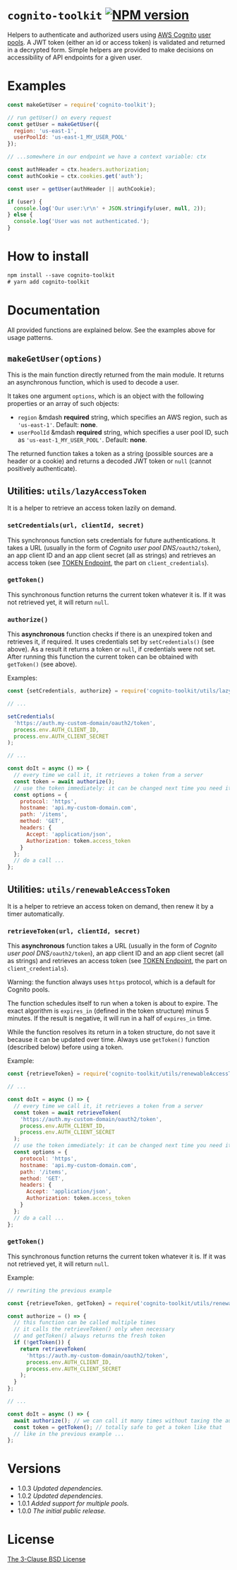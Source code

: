 # `cognito-toolkit` [![NPM version][npm-img]][npm-url]

[npm-img]: https://img.shields.io/npm/v/cognito-toolkit.svg
[npm-url]: https://npmjs.org/package/cognito-toolkit


Helpers to authenticate and authorized users using [AWS Cognito](https://aws.amazon.com/cognito/)
[user pools](https://docs.aws.amazon.com/cognito/latest/developerguide/cognito-user-identity-pools.html).
A JWT token (either an id or access token) is validated and returned in a decrypted form.
Simple helpers are provided to make decisions on accessibility of API endpoints for a given user.

# Examples

```js
const makeGetUser = require('cognito-toolkit');

// run getUser() on every request
const getUser = makeGetUser({
  region: 'us-east-1',
  userPoolId: 'us-east-1_MY_USER_POOL'
});

// ...somewhere in our endpoint we have a context variable: ctx

const authHeader = ctx.headers.authorization;
const authCookie = ctx.cookies.get('auth');

const user = getUser(authHeader || authCookie);

if (user) {
  console.log('Our user:\r\n' + JSON.stringify(user, null, 2));
} else {
  console.log('User was not authenticated.');
}
```

# How to install

```txt
npm install --save cognito-toolkit
# yarn add cognito-toolkit
```

# Documentation

All provided functions are explained below. See the examples above for usage patterns.

## `makeGetUser(options)`

This is the main function directly returned from the main module. It returns an asynchronous function, which is used to decode a user.

It takes one argument `options`, which is an object with the following properties or an array of such objects:

* `region` &mdash **required** string, which specifies an AWS region, such as `'us-east-1'`. Default: **none**.
* `userPoolId` &mdash **required** string, which specifies a user pool ID, such as `'us-east-1_MY_USER_POOL'`. Default: **none**.

The returned function takes a token as a string (possible sources are a header or a cookie) and returns a decoded JWT token or `null` (cannot positively authenticate).

## Utilities: `utils/lazyAccessToken`

It is a helper to retrieve an access token lazily on demand.

### `setCredentials(url, clientId, secret)`

This synchronous function sets credentials for future authentications. It takes a URL (usually in the form of *Cognito user pool DNS*`/oauth2/token`),
an app client ID and an app client secret (all as strings) and retrieves an access token
(see [TOKEN Endpoint](https://docs.aws.amazon.com/cognito/latest/developerguide/token-endpoint.html), the part on `client_credentials`).

### `getToken()`

This synchronous function returns the current token whatever it is. If it was not retrieved yet, it will return `null`.

### `authorize()`

This **asynchronous** function checks if there is an unexpired token and retrieves it, if required. It uses credentials set by `setCredentials()` (see above).
As a result it returns a token or `null`, if credentials were not set. After running this function the current token can be obtained with `getToken()` (see above).

Examples:

```js
const {setCredentials, authorize} = require('cognito-toolkit/utils/lazyAccessToken');

// ...

setCredentials(
  'https://auth.my-custom-domain/oauth2/token',
  process.env.AUTH_CLIENT_ID,
  process.env.AUTH_CLIENT_SECRET
);

// ...

const doIt = async () => {
  // every time we call it, it retrieves a token from a server
  const token = await authorize();
  // use the token immediately: it can be changed next time you need it
  const options = {
    protocol: 'https',
    hostname: 'api.my-custom-domain.com',
    path: '/items',
    method: 'GET',
    headers: {
      Accept: 'application/json',
      Authorization: token.access_token
    }
  };
  // do a call ...
};
```

## Utilities: `utils/renewableAccessToken`

It is a helper to retrieve an access token on demand, then renew it by a timer automatically.

### `retrieveToken(url, clientId, secret)`

This **asynchronous** function takes a URL (usually in the form of *Cognito user pool DNS*`/oauth2/token`), an app client ID and an app client secret (all as strings)
and retrieves an access token (see [TOKEN Endpoint](https://docs.aws.amazon.com/cognito/latest/developerguide/token-endpoint.html), the part on `client_credentials`).

Warning: the function always uses `https` protocol, which is a default for Cognito pools.

The function schedules itself to run when a token is about to expire. The exact algorithm is `expires_in` (defined in the token structure) minus 5 minutes.
If the result is negative, it will run in a half of `expires_in` time.

While the function resolves its return in a token structure, do not save it because it can be updated over time. Always use `getToken()` function (described below) before using a token.

Example:

```js
const {retrieveToken} = require('cognito-toolkit/utils/renewableAccessToken');

// ...

const doIt = async () => {
  // every time we call it, it retrieves a token from a server
  const token = await retrieveToken(
    'https://auth.my-custom-domain/oauth2/token',
    process.env.AUTH_CLIENT_ID,
    process.env.AUTH_CLIENT_SECRET
  );
  // use the token immediately: it can be changed next time you need it
  const options = {
    protocol: 'https',
    hostname: 'api.my-custom-domain.com',
    path: '/items',
    method: 'GET',
    headers: {
      Accept: 'application/json',
      Authorization: token.access_token
    }
  };
  // do a call ...
};
```

### `getToken()`

This synchronous function returns the current token whatever it is. If it was not retrieved yet, it will return `null`.

Example:

```js
// rewriting the previous example

const {retrieveToken, getToken} = require('cognito-toolkit/utils/renewableAccessToken');

const authorize = () => {
  // this function can be called multiple times
  // it calls the retrieveToken() only when necessary
  // and getToken() always returns the fresh token
  if (!getToken()) {
    return retrieveToken(
      'https://auth.my-custom-domain/oauth2/token',
      process.env.AUTH_CLIENT_ID,
      process.env.AUTH_CLIENT_SECRET
    );
  }
};

// ...

const doIt = async () => {
  await authorize(); // we can call it many times without taxing the auth system
  const token = getToken(); // totally safe to get a token like that
  // like in the previous example ...
};
```

# Versions

- 1.0.3 *Updated dependencies.*
- 1.0.2 *Updated dependencies.*
- 1.0.1 *Added support for multiple pools.*
- 1.0.0 *The initial public release.*

# License

[The 3-Clause BSD License](https://opensource.org/licenses/BSD-3-Clause)
